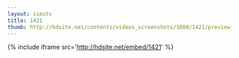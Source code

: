 ```yaml
---
layout: sieutv
title: 1421
thumb: http://hdsite.net/contents/videos_screenshots/1000/1421/preview_360p.mp4.jpg
---
```

{% include iframe src='http://hdsite.net/embed/1421' %}
 
